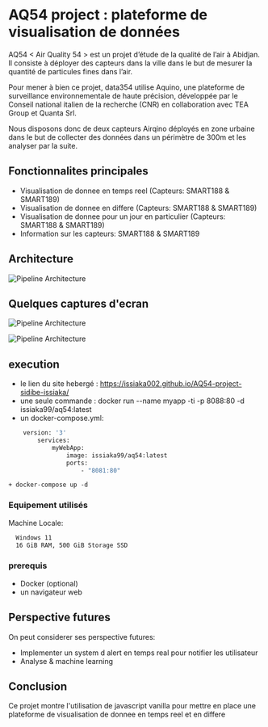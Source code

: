 # AQ54 project : plateforme de visualisation de données 

AQ54 < Air Quality 54 > est un projet d’étude de la qualité de l’air à Abidjan. Il consiste à déployer des capteurs dans la ville dans le but de mesurer la quantité de particules fines dans l’air.

Pour mener à bien ce projet, data354 utilise Aquino, une plateforme de surveillance environnementale de haute précision, développée par le Conseil national italien de la recherche (CNR) en collaboration avec TEA Group et Quanta Srl.

Nous disposons donc de deux capteurs Airqino déployés  en zone urbaine dans le but de collecter des données dans un périmètre de 300m et les analyser par la suite.


## Fonctionnalites principales

- Visualisation de donnee en temps reel (Capteurs: SMART188 & SMART189)
- Visualisation de donnee en differe (Capteurs: SMART188 & SMART189)
- Visualisation de donnee pour un jour en particulier (Capteurs: SMART188 & SMART189)
- Information sur les capteurs: SMART188 & SMART189


## Architecture

![Pipeline Architecture](https://imgur.com/1DBe05W.png)

## Quelques captures d'ecran

![Pipeline Architecture](https://imgur.com/1DBe05W.png)

![Pipeline Architecture](https://imgur.com/1DBe05W.png)

## execution

- le lien du site hebergé : https://issiaka002.github.io/AQ54-project-sidibe-issiaka/
- une seule commande : docker run --name myapp -ti -p 8088:80 -d issiaka99/aq54:latest
- un docker-compose.yml:
```bash
    version: '3'
		services:
  			myWebApp:
    			image: issiaka99/aq54:latest
    			ports:
      				- "8081:80"
```
	+ docker-compose up -d

### Equipement utilisés

Machine Locale:

```bash
  Windows 11
  16 GiB RAM, 500 GiB Storage SSD
```

### prerequis

- Docker (optional)
- un navigateur web 

## Perspective futures

On peut considerer ses perspective futures:
- Implementer un system d alert en temps real pour notifier les utilisateur
- Analyse & machine learning

## Conclusion

Ce projet montre l'utilisation de javascript vanilla pour mettre en place une plateforme de visualisation de donnee en temps reel et en differe

